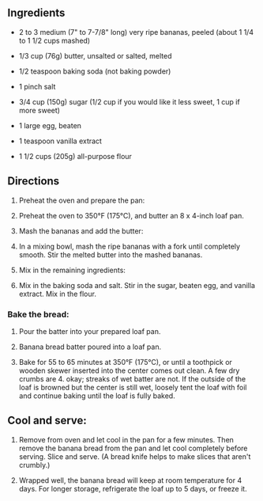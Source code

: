 ## Ingredients

- 2 to 3 medium (7" to 7-7/8" long) very ripe bananas, peeled (about 1 1/4 to 1 1/2 cups mashed)

- 1/3 cup (76g) butter, unsalted or salted, melted

- 1/2 teaspoon baking soda (not baking powder)

- 1 pinch salt

- 3/4 cup (150g) sugar (1/2 cup if you would like it less sweet, 1 cup if more sweet)

- 1 large egg, beaten

- 1 teaspoon vanilla extract

- 1 1/2 cups (205g) all-purpose flour

## Directions

1. Preheat the oven and prepare the pan:

2. Preheat the oven to 350°F (175°C), and butter an 8 x 4-inch loaf pan.

3. Mash the bananas and add the butter:

4. In a mixing bowl, mash the ripe bananas with a fork until completely smooth. Stir the melted butter into the mashed bananas. 

5. Mix in the remaining ingredients:

6. Mix in the baking soda and salt. Stir in the sugar, beaten egg, and vanilla extract. Mix in the flour. 

### Bake the bread:

1. Pour the batter into your prepared loaf pan.
2. Banana bread batter poured into a loaf pan.

3. Bake for 55 to 65 minutes at 350°F (175°C), or until a toothpick or wooden skewer inserted into the center comes out clean. A few dry crumbs are 4. okay; streaks of wet batter are not. If the outside of the loaf is browned but the center is still wet, loosely tent the loaf with foil and continue baking until the loaf is fully baked.

## Cool and serve:

1. Remove from oven and let cool in the pan for a few minutes. Then remove the banana bread from the pan and let cool completely before serving. Slice and serve. (A bread knife helps to make slices that aren't crumbly.)

2. Wrapped well, the banana bread will keep at room temperature for 4 days. For longer storage, refrigerate the loaf up to 5 days, or freeze it. 